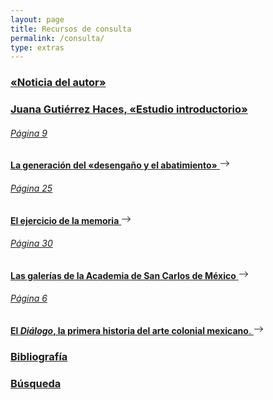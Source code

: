 ```yaml
---
layout: page
title: Recursos de consulta
permalink: /consulta/
type: extras
---
```


<div>
<a class="no-underline" href="{{ site.baseurl }}/noticia_biografica05.html"><h3>«Noticia del autor»</h3></a>
</div>
 <!-- <a class="no-underline" href="{{ site.baseurl }}/JGHestudio09.html">Juana Gutiérrez Haces, «Estudio introductorio» </a> -->

<div class="py-1 mb-0 prose">
  <a class="no-underline" data-toggle="collapse" href="#collapse1" role="button" aria-expanded="false" aria-controls="collapseExample"><h3> Juana Gutiérrez Haces, «Estudio introductorio» <span class="caret"/></h3></a>
  <div class="collapse" id="collapse1">
    <a class="no-underline" href="{{ site.baseurl }}/JGHestudio09"><h6>Página 9</h6><b>La generación del «desengaño y el abatimiento»</b> <svg xmlns="http://www.w3.org/2000/svg" width="16" height="16" fill="currentColor" class="bi bi-arrow-right" viewBox="0 0 16 16"><path fill-rule="evenodd" d="M1 8a.5.5 0 0 1 .5-.5h11.793l-3.147-3.146a.5.5 0 0 1 .708-.708l4 4a.5.5 0 0 1 0 .708l-4 4a.5.5 0 0 1-.708-.708L13.293 8.5H1.5A.5.5 0 0 1 1 8z"/></svg></a>
    <a class="no-underline" href="{{ site.baseurl }}/JGHestudio25"><h6>Página 25</h6><b>El ejercicio de la memoria</b> <svg xmlns="http://www.w3.org/2000/svg" width="16" height="16" fill="currentColor" class="bi bi-arrow-right" viewBox="0 0 16 16"><path fill-rule="evenodd" d="M1 8a.5.5 0 0 1 .5-.5h11.793l-3.147-3.146a.5.5 0 0 1 .708-.708l4 4a.5.5 0 0 1 0 .708l-4 4a.5.5 0 0 1-.708-.708L13.293 8.5H1.5A.5.5 0 0 1 1 8z"/></svg></a>
    <a class="no-underline" href="{{ site.baseurl }}/JGHestudio30"><h6>Página 30</h6><b>Las galerías de la Academia de San Carlos de México</b> <svg xmlns="http://www.w3.org/2000/svg" width="16" height="16" fill="currentColor" class="bi bi-arrow-right" viewBox="0 0 16 16"><path fill-rule="evenodd" d="M1 8a.5.5 0 0 1 .5-.5h11.793l-3.147-3.146a.5.5 0 0 1 .708-.708l4 4a.5.5 0 0 1 0 .708l-4 4a.5.5 0 0 1-.708-.708L13.293 8.5H1.5A.5.5 0 0 1 1 8z"/></svg></a>
    <a class="no-underline" href="{{ site.baseurl }}/JGHestudio39"><h6>Página 6</h6><b>El <i>Diálogo</i>, la primera historia del arte colonial mexicano</b>. <svg xmlns="http://www.w3.org/2000/svg" width="16" height="16" fill="currentColor" class="bi bi-arrow-right" viewBox="0 0 16 16"><path fill-rule="evenodd" d="M1 8a.5.5 0 0 1 .5-.5h11.793l-3.147-3.146a.5.5 0 0 1 .708-.708l4 4a.5.5 0 0 1 0 .708l-4 4a.5.5 0 0 1-.708-.708L13.293 8.5H1.5A.5.5 0 0 1 1 8z"/></svg></a>
  </div>
</div>

<p></p>

<div>
  <a class="no-underline" href="{{ site.baseurl }}/03-biblio"><h3>Bibliografía</h3 ></a>
  </div>

<div>
  <a class="no-underline" href="{{ site.baseurl }}/03-search"><h3>Búsqueda</h3></a>
</div>
